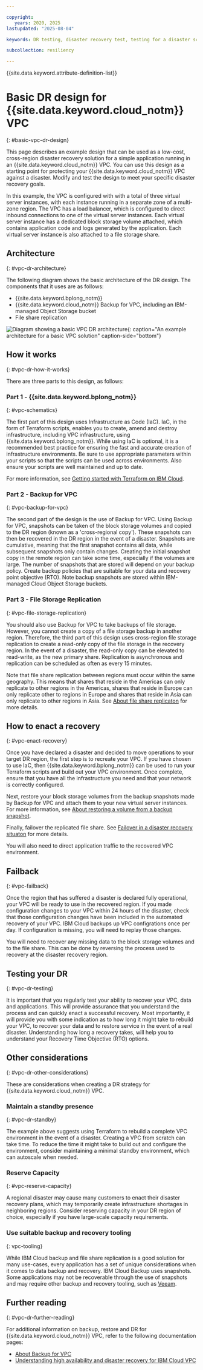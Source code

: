 ```yaml
---

copyright:
   years: 2020, 2025
lastupdated: "2025-08-04"

keywords: DR testing, disaster recovery test, testing for a disaster scenario, dry test, switch over, DR simulation, vpc

subcollection: resiliency

---
```


{{site.data.keyword.attribute-definition-list}}

# Basic DR design for {{site.data.keyword.cloud_notm}} VPC
{: #basic-vpc-dr-design}

This page describes an example design that can be used as a low-cost, cross-region disaster recovery solution for a simple application running in an {{site.data.keyword.cloud_notm}} VPC. You can use this design as a starting point for protecting your {{site.data.keyword.cloud_notm}} VPC against a disaster. Modify and test the design to meet your specific disaster recovery goals.

In this example, the VPC is configured with with a total of three virtual server instances, with each instance running in a separate zone of a multi-zone region. The VPC has a load balancer, which is configured to direct inbound connections to one of the virtual server instances. Each virtual server instance has a dedicated block storage volume attached, which contains application code and logs generated by the application. Each virtual server instance is also attached to a file storage share.

## Architecture
{: #vpc-dr-architecture}

The following diagram shows the basic architecture of the DR design. The components that it uses are as follows:

* {{site.data.keyword.bplong_notm}}
* {{site.data.keyword.cloud_notm}} Backup for VPC, including an IBM-managed Object Storage bucket
* File share replication

![Diagram showing a basic VPC DR architecture](images/simple-vpc-dr-arch.svg "An example architecture for a basic VPC solution"){: caption="An example architecture for a basic VPC solution" caption-side="bottom"}


## How it works
{: #vpc-dr-how-it-works}

There are three parts to this design, as follows:

### Part 1 - {{site.data.keyword.bplong_notm}}
{: #vpc-schematics}

The first part of this design uses Infrastructure as Code (IaC). IaC, in the form of Terraform scripts, enables you to create, amend and destroy infrastructure, including VPC infrastructure, using {{site.data.keyword.bplong_notm}}. While using IaC is optional, it is a recommended best practice for ensuring the fast and accurate creation of infrastructure environments. Be sure to use appropriate parameters within your scripts so that the scripts can be used across environments. Also ensure your scripts are well maintained and up to date.

For more information, see [Getting started with Terraform on IBM Cloud](/docs/ibm-cloud-provider-for-terraform?topic=ibm-cloud-provider-for-terraform-getting-started).

### Part 2 - Backup for VPC
{: #vpc-backup-for-vpc}

The second part of the design is the use of Backup for VPC. Using Backup for VPC, snapshots can be taken of the block storage volumes and copied to the DR region (known as a 'cross-regional copy'). These snapshots can then be recovered in the DR region in the event of a disaster. Snapshots are cumulative, meaning that the first snapshot contains all data, while subsequent snapshots only contain changes. Creating the initial snapshot copy in the remote region can take some time, especially if the volumes are large. The number of snapshots that are stored will depend on your backup policy. Create backup policies that are suitable for your data and recovery point objective (RTO). Note backup snapshots are stored within IBM-managed Cloud Object Storage buckets.

### Part 3 - File Storage Replication
{: #vpc-file-storage-replication}

You should also use Backup for VPC to take backups of file storage. However, you cannot create a copy of a file storage backup in another region. Therefore, the third part of this design uses cross-region file storage replication to create a read-only copy of the file storage in the recovery region. In the event of a disaster, the read-only copy can be elevated to read-write, as the new primary share. Replication is asynchronous and replication can be scheduled as often as every 15 minutes.

Note that file share replication between regions must occur within the same geography. This means that shares that reside in the Americas can only replicate to other regions in the Americas, shares that reside in Europe can only replicate other to regions in Europe and shares that reside in Asia can only replicate to other regions in Asia. See [About file share replicaton](/docs/vpc?topic=vpc-file-storage-replication) for more details.

## How to enact a recovery
{: #vpc-enact-recovery}

Once you have declared a disaster and decided to move operations to your target DR region, the first step is to recreate your VPC. If you have chosen to use IaC, then {{site.data.keyword.bplong_notm}} can be used to run your Terraform scripts and build out your VPC environment. Once complete, ensure that you have all the infrastructure you need and that your network is correctly configured.

Next, restore your block storage volumes from the backup snapshots made by Backup for VPC and attach them to your new virtual server instances. For more information, see [About restoring a volume from a backup snapshot](docs/vpc?topic=vpc-baas-vpc-restore&interface=ui#baas-vpc-restore-concepts).

Finally, failover the replicated file share. See [Failover in a disaster recovery situaton](/docs/vpc?topic=vpc-file-storage-failover&interface=ui#fs-failover-dr) for more details.

You will also need to direct application traffic to the recovered VPC environment.

## Failback
{: #vpc-failback}

Once the region that has suffered a disaster is declared fully operational, your VPC will be ready to use in the recovered region. If you made configuration changes to your VPC within 24 hours of the disaster, check that those configuration changes have been included in the automated recovery of your VPC. IBM Cloud backups up VPC configrations once per day. If configuration is missing, you will need to replay those changes.

You will need to recover any missing data to the block storage volumes and to the file share. This can be done by reversing the process used to recovery at the disaster recovery region.

## Testing your DR
{: #vpc-dr-testing}

It is important that you regularly test your ability to recover your VPC, data and applications. This will provide assurance that you understand the process and can quickly enact a successful recovery. Most importantly, it will provide you with some indication as to how long it might take to rebuild your VPC, to recover your data and to restore service in the event of a real disaster. Understanding how long a recovery takes, will help you to understand your Recovery Time Objective (RTO) options.

## Other considerations
{: #vpc-dr-other-considerations}

These are considerations when creating a DR strategy for {{site.data.keyword.cloud_notm}} VPC.

### Maintain a standby presence
{: #vpc-dr-standby}

The example above suggests using Terraform to rebuild a complete VPC environment in the event of a disaster. Creating a VPC from scratch can take time. To reduce the time it might take to build out and configure the environment, consider maintaining a minimal standby environment, which can autoscale when needed.

### Reserve Capacity
{: #vpc-reserve-capacity}

A regional disaster may cause many customers to enact their disaster recovery plans, which may temporarily create infrastructure shortages in neighboring regions. Consider reserving capacity in your DR region of choice, especially if you have large-scale capacity requirements.

### Use suitable backup and recovery tooling
{: vpc-tooling}

While IBM Cloud backup and file share replication is a good solution for many use-cases, every application has a set of unique considerations when it comes to data backup and recovery. IBM Cloud Backup uses snapshots. Some applications may not be recoverable through the use of snapshots and may require other backup and recovery tooling, such as [Veeam](/docs/vpc?topic=vpc-about-veeam&interface=ui).

## Further reading
{: #vpc-dr-further-reading}

For additional information on backup, restore and DR for {{site.data.keyword.cloud_notm}} VPC, refer to the following documentation pages:

* [About Backup for VPC](/docs/vpc?topic=vpc-backup-service-about&interface=ui)
* [Understanding high availability and disaster recovery for IBM Cloud VPC](/docs/vpc?topic=vpc-ha-dr-vpc&interface=ui)

